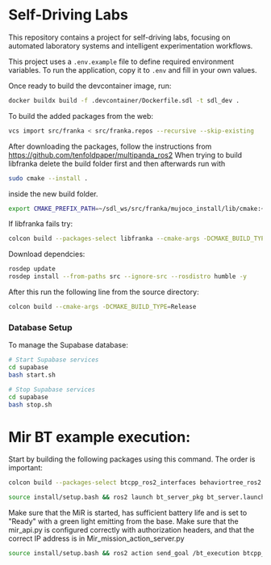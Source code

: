 # Self-Driving Labs

This repository contains a project for self-driving labs, focusing on automated laboratory systems and intelligent experimentation workflows.

This project uses a `.env.example` file to define required environment variables. To run the application, copy it to `.env` and fill in your own values.


Once ready to build the devcontainer image, run:
```bash
docker buildx build -f .devcontainer/Dockerfile.sdl -t sdl_dev .
```

To build the added packages from the web: 
```bash
vcs import src/franka < src/franka.repos --recursive --skip-existing
```

After downloading the packages, follow the instructions from https://github.com/tenfoldpaper/multipanda_ros2
When trying to build libfranka delete the build folder first and then afterwards run with 
```bash
sudo cmake --install .
```
inside the new build folder. 


```bash
export CMAKE_PREFIX_PATH=~/sdl_ws/src/franka/mujoco_install/lib/cmake:~/sdl_ws/src/franka/libfranka/build/lib/
```

If libfranka fails try: 
```bash 
colcon build --packages-select libfranka --cmake-args -DCMAKE_BUILD_TYPE=Release --parallel-workers 1
```

Download dependcies: 
```bash
rosdep update
rosdep install --from-paths src --ignore-src --rosdistro humble -y
```

After this run the following line from the source directory: 
```bash 
colcon build --cmake-args -DCMAKE_BUILD_TYPE=Release
```

### Database Setup

To manage the Supabase database:

```bash
# Start Supabase services
cd supabase
bash start.sh

# Stop Supabase services
cd supabase
bash stop.sh
```



# Mir BT example execution:

Start by building the following packages using this command. The order is important:

```bash
colcon build --packages-select btcpp_ros2_interfaces behaviortree_ros2 mir bt_server_pkg
```

```bash
source install/setup.bash && ros2 launch bt_server_pkg bt_server.launch.py
```

Make sure that the MiR is started, has sufficient battery life and is set to "Ready" with a green light emitting from the base. Make sure that the mir_api.py is configured correctly with authorization headers, and that the correct IP address is in Mir_mission_action_server.py

```bash
source install/setup.bash && ros2 action send_goal /bt_execution btcpp_ros2_interfaces/action/ExecuteTree "{target_tree: 'BT_Test'}" --feedback
```
